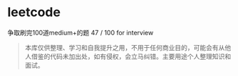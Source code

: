 # leetcode
争取刷完100道medium+的题  47 / 100
for interview
> 本库仅供整理、学习和自我提升之用，不用于任何商业目的，可能会有从他人借鉴的代码未加出处，如有侵权，会立马纠错。主要用途个人整理知识和面试。
